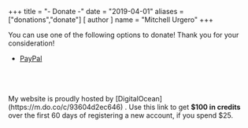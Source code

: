 +++
title = "- Donate -"
date = "2019-04-01"
aliases = ["donations","donate"]
[ author ]
  name = "Mitchell Urgero"
+++

You can use one of the following options to donate! Thank you for your consideration!

- [PayPal](https://www.paypal.com/cgi-bin/webscr?cmd=_s-xclick&hosted_button_id=KRSG77G6CUEH4)


<br>
<br><br>
My website is proudly hosted by [DigitalOcean](https://m.do.co/c/93604d2ec646) . Use this link to get <strong>$100 in credits</strong> over the first 60 days of registering a new account, if you spend $25.